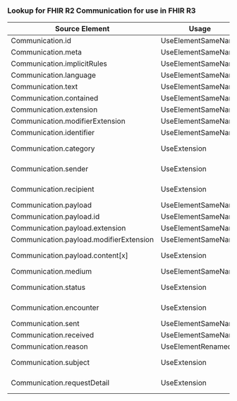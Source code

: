 ### Lookup for FHIR R2 Communication for use in FHIR R3

| Source Element | Usage | Target |
| -------------- | ----- | ------ |
| Communication.id | UseElementSameName | Communication.id |
| Communication.meta | UseElementSameName | Communication.meta |
| Communication.implicitRules | UseElementSameName | Communication.implicitRules |
| Communication.language | UseElementSameName | Communication.language |
| Communication.text | UseElementSameName | Communication.text |
| Communication.contained | UseElementSameName | Communication.contained |
| Communication.extension | UseElementSameName | Communication.extension |
| Communication.modifierExtension | UseElementSameName | Communication.modifierExtension |
| Communication.identifier | UseElementSameName | Communication.identifier |
| Communication.category | UseExtension | http://hl7.org/fhir/1.0/StructureDefinition/extension-Communication.category |
| Communication.sender | UseExtension | http://hl7.org/fhir/1.0/StructureDefinition/extension-Communication.sender |
| Communication.recipient | UseExtension | http://hl7.org/fhir/1.0/StructureDefinition/extension-Communication.recipient |
| Communication.payload | UseElementSameName | Communication.payload |
| Communication.payload.id | UseElementSameName | Communication.payload.id |
| Communication.payload.extension | UseElementSameName | Communication.payload.extension |
| Communication.payload.modifierExtension | UseElementSameName | Communication.payload.modifierExtension |
| Communication.payload.content[x] | UseExtension | http://hl7.org/fhir/1.0/StructureDefinition/extension-Communication.payload.content |
| Communication.medium | UseElementSameName | Communication.medium |
| Communication.status | UseExtension | http://hl7.org/fhir/1.0/StructureDefinition/extension-Communication.status |
| Communication.encounter | UseExtension | http://hl7.org/fhir/1.0/StructureDefinition/extension-Communication.encounter |
| Communication.sent | UseElementSameName | Communication.sent |
| Communication.received | UseElementSameName | Communication.received |
| Communication.reason | UseElementRenamed | Communication.reasonCode |
| Communication.subject | UseExtension | http://hl7.org/fhir/1.0/StructureDefinition/extension-Communication.subject |
| Communication.requestDetail | UseExtension | http://hl7.org/fhir/1.0/StructureDefinition/extension-Communication.requestDetail |
